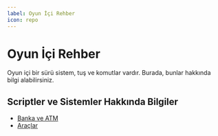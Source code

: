 ```yaml
---
label: Oyun İçi Rehber
icon: repo
---
```


# Oyun İçi Rehber

Oyun içi bir sürü sistem, tuş ve komutlar vardır. Burada, bunlar hakkında bilgi alabilirsiniz.

## Scriptler ve Sistemler Hakkında Bilgiler

- [Banka ve ATM](/guide/bank.md)
- [Araçlar](/guide/vehicle.md)
